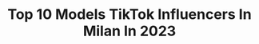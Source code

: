 ---
title: Top 10 Models TikTok Influencers In Milan In 2023
description: >-
  Find top models TikTok influencers in Milan in 2023. Most popular hashtags: #foryou #model #perte #viral.
platform: TikTok
hits: 12
text_top: Analyze the most popular TikTok profiles on inBeat.
text_bottom: Our platform has 12 TikTok influencers like this in Milan, Italy for you to collaborate.
profiles:
  - username: "varyaren"
    fullname: >-
      Alexia Varyaren
    bio: >-
      🌸 Makeup Artist & Model from Milan 🌸 💜 @varyaren on instagram 💜
    location: "Italy"
    followers: 114400
    engagement: 1354
    commentsToLikes: 0.033171
    id: cka6bswc91kwu0i7863fhkaav
    verified: false
    hashtags: "#fashion, #viral, #perte, #trend"
  - username: "giulia_scotti17"
    fullname: >-
      Giulia
    bio: >-
      Pharmacy student 💉 Model 📍Milan
    location: "Italy"
    followers: 2596
    engagement: 383
    commentsToLikes: 0.023930
    id: ckcdu4lk7ebez0j23ixth6xyi
    verified: false
    hashtags: "#models, #modellife, #greenscreen, #foryou"
  - username: "valentina_galassi"
    fullname: >-
      valentina_galassi
    bio: >-
      •model •based in Milan 📍 •only positive vibes🌈and a healthy life 🌱🧘🏼‍♀️
    location: "Italy"
    followers: 45600
    engagement: 1278
    commentsToLikes: 0.010491
    id: ckbf9cmr707cj0j23glh8972f
    verified: false
    hashtags: "#photo, #model, #shooting, #modellife"
  - username: "realgioele"
    fullname: >-
      GIOELE GHEZZI
    bio: >-
      Half Italian🇮🇹/🇳🇱 Model📸 Lecco/Milano📍 80k🔒 @realgioelequellovero 🥈
    location: "Italy"
    followers: 77400
    engagement: 1327
    commentsToLikes: 0.038637
    id: cka0tw8x2rsx40i78mzfn468v
    verified: false
    hashtags: "#eminem, #sanremo, #maneskin, #rock"
  - username: "im.domitilla"
    fullname: >-
      Domitilla
    bio: >-
      milan, italy ♡ ig: im.domitilla ♡ she/her
    location: "Italy"
    followers: 114400
    engagement: 1738
    commentsToLikes: 0.030983
    id: ck8s5i8exfxau0j78dyuxgjag
    verified: false
    hashtags: "#challenge, #tiktokartist, #fyp, #greenscreen"
  - username: "gianspe"
    fullname: >-
      Gian
    bio: >-
      📸 Photographer 📍Milan For shooting and collab: IG or ✉ gianspez@gmail.com
    location: "Italy"
    followers: 7902
    engagement: 827
    commentsToLikes: 0.019742
    id: ckbqionll3wdj0j2300k8cemq
    verified: false
    hashtags: "#tech, #mare, #foto, #photography"
  - username: "gabriele.boccard0"
    fullname: >-
      GABRIELE BOCCARDO
    bio: >-
      16 y.0 📍Milano Scroll and follow me
    location: "Italy"
    followers: 23800
    engagement: 1436
    commentsToLikes: 0.049100
    id: ck8f8ncqu3gc90j78346rq6r8
    verified: false
    hashtags: "#duetto, #viral, #fyp, #paginaperte"
  - username: "raggio.sara"
    fullname: >-
      raggio.sara
    bio: >-
      Instagram raggio.sara e raggio.sara.heels 🍀😘
    location: "Italy"
    followers: 42200
    engagement: 811
    commentsToLikes: 0.099405
    id: ckd09qd1obob90j23vcr96694
    verified: false
    hashtags: "#highheels, #neiperte, #comic, #funny"
  - username: "fabioporliod"
    fullname: >-
      Fabio Porliod
    bio: >-
      Follow me on instagram Fabioporliod info@fabioporliod.it www.fabioporliod.it
    location: "Italy"
    followers: 7647
    engagement: 1048
    commentsToLikes: 0.034021
    id: ck97ylpzz00og0j783lykwm8t
    verified: false
    hashtags: "#stilista, #madeinitaly, #sartoria, #mode"
  - username: "babyhesse"
    fullname: >-
      Dana Hesse
    bio: >-
      insegno a BALLARE SUL PALO anche con i VESTITI, e ne ne vanto!💪🤷‍♀️
    location: "Italy"
    followers: 38800
    engagement: 1342
    commentsToLikes: 0.035408
    id: ck9re30nu0jbu0j783nilkwxn
    verified: false
    hashtags: "#lovedisoloqua, #imparacontiktok, #4yp, #foryou"
---